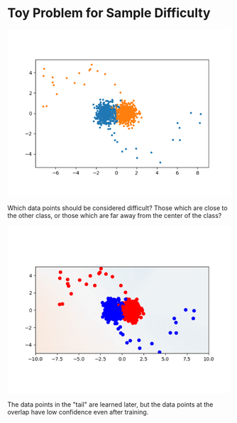 # Toy Problem for Sample Difficulty

![Toy Data](https://github.com/plonerma/sample-difficulty-toy-problem/blob/main/media/data.png)

Which data points should be considered difficult?
Those which are close to the other class, or those which are far away from
the center of the class?

![Toy Data](https://github.com/plonerma/sample-difficulty-toy-problem/blob/main/media/training.gif)

The data points in the "tail" are learned later, but the data points at the
overlap have low confidence even after training.
